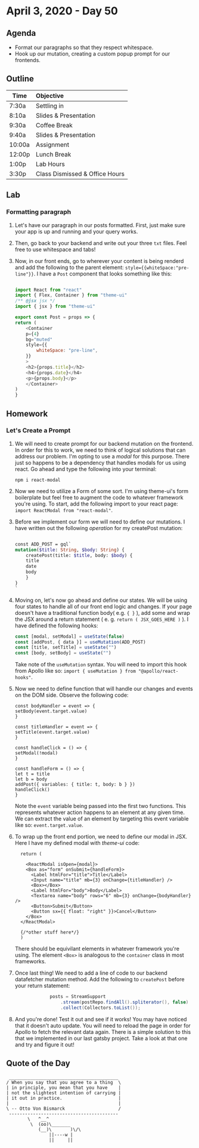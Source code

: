 # April 3, 2020 - Day 50


## Agenda

- Format our paragraphs so that they respect whitespace. 
- Hook up our mutation, creating a custom popup prompt for our frontends. 



## Outline

| Time   | Objective                        |
| -------|:---------------------------------|
| 7:30a  | Settling in                      |
| 8:10a  | Slides & Presentation            |
| 9:30a  | Coffee Break                     |
| 9:40a  | Slides & Presentation            |
| 10:00a | Assignment                       |
| 12:00p | Lunch Break                      |
| 1:00p  | Lab Hours                        |
| 3:30p  | Class Dismissed & Office Hours   |


## Lab

### Formatting paragraph

1. Let's have our paragraph in our posts formatted. First, just make sure your app is up and running and your query works. 

2. Then, go back to your backend and write out your three `txt` files. Feel free to use whitespace and tabs!

3. Now, in our front ends, go to wherever your content is being renderd and add the following to the parent element: `style={{whiteSpace:"pre-line"}}`. I have a `Post` component that looks something like this: 

    ```JavaScript

    import React from "react"
    import { Flex, Container } from "theme-ui"
    /** @jsx jsx */
    import { jsx } from "theme-ui"

    export const Post = props => {
    return (
        <Container
        p={4}
        bg="muted"
        style={{
            whiteSpace: "pre-line",
        }}
        >
        <h2>{props.title}</h2>
        <h4>{props.date}</h4>
        <p>{props.body}</p>
        </Container>
    )
    }
    ```



## Homework

### Let's Create a Prompt 

1. We will need to create prompt for our backend mutation on the frontend. In order for this to work, we need to think of logical solutions that can address our problem. I'm opting to use a *modal* for this purpose. There just so happens to be a dependency that handles modals for us using react. Go ahead and type the following into your terminal:

    ```Shell
    npm i react-modal
    ```

2. Now we need to utilize a Form of some sort. I'm using theme-ui's form boilerplate but feel free to augment the code to whatever framework you're using. To start, add the following import to your react page: `import ReactModal from "react-modal"`. 
 

3. Before we implement our form we will need to define our mutations. I have written out the following *operation* for my createPost mutation:

    ```GraphQL

    const ADD_POST = gql`
    mutation($title: String, $body: String) {
        createPost(title: $title, body: $body) {
        title
        date
        body
        }
    }
    `
    ```

4. Moving on, let's now go ahead and define our states. We will be using four states to handle all of our front end logic and changes. If your page doesn't have a traditional function body( e.g. `{ }` ), add some and wrap the JSX around a return statement ( e. g. `return ( JSX_GOES_HERE )` ). I have defined the following hooks:

    ```JavaScript
    const [modal, setModal] = useState(false)
    const [addPost, { data }] = useMutation(ADD_POST)
    const [title, setTitle] = useState("")
    const [body, setBody] = useState("")
    ```

    Take note of the `useMutation` syntax. You will need to import this hook from Apollo like so: `import { useMutation } from "@apollo/react-hooks"`.

5. Now we need to define function that will handle our changes and events on the DOM side. Observe the following code:

    ```JSX
    const bodyHandler = event => {
    setBody(event.target.value)
    }

    const titleHandler = event => {
    setTitle(event.target.value)
    }

    const handleClick = () => {
    setModal(!modal)
    }

    const handleForm = () => {
    let t = title
    let b = body
    addPost({ variables: { title: t, body: b } })
    handleClick()
    }
    ```

    Note the `event` variable being passed into the first two functions. This represents whatever action happens to an element at any given time. We can extract the value of an element by targeting this event variable like so: `event.target.value`. 

6. To wrap up the front end portion, we need to define our modal in JSX. Here I have my defined modal with *theme-ui* code:

    ```JSX
      return (

        <ReactModal isOpen={modal}>
        <Box as="form" onSubmit={handleForm}>
          <Label htmlFor="title">Title</Label>
          <Input name="title" mb={3} onChange={titleHandler} />
          <Box></Box>
          <Label htmlFor="body">Body</Label>
          <Textarea name="body" rows="6" mb={3} onChange={bodyHandler} />
          <Button>Submit</Button>
          <Button sx={{ float: "right" }}>Cancel</Button>
        </Box>
      </ReactModal>

      {/*other stuff here*/}
      )
    ```

    There should be equivilant elements in whatever framework you're using. The element `<Box>` is analogous to the `container` class in most frameworks.  

7. Once last thing! We need to add a line of code to our backend datafetcher mutation method. Add the following to `createPost` before your return statement: 

   ```Java
                posts = StreamSupport
                    .stream(postRepo.findAll().spliterator(), false)
                    .collect(Collectors.toList());
   ```

8. And you're done! Test it out and see if it works! You may have noticed that it doesn't auto update. You will need to reload the page in order for Apollo to fetch the relevant data again. There is a simple solution to this that we implemented in our last gatsby project. Take a look at that one and try and figure it out!

## Quote of the Day 
```
 _________________________________________
/ When you say that you agree to a thing  \
| in principle, you mean that you have    |
| not the slightest intention of carrying |
| it out in practice.                     |
|                                         |
\ -- Otto Von Bismarck                    /
 -----------------------------------------
        \   ^__^
         \  (oo)\_______
            (__)\       )\/\
                ||----w |
                ||     ||

```